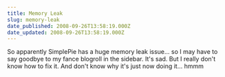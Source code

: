 ```yaml
---
title: Memory Leak
slug: memory-leak
date_published: 2008-09-26T13:58:19.000Z
date_updated: 2008-09-26T13:58:19.000Z
---
```


So apparently SimplePie has a huge memory leak issue... so I may have to say goodbye to my fance blogroll in the sidebar. It's sad. But I really don't know how to fix it. And don't know why it's just now doing it... hmmm

